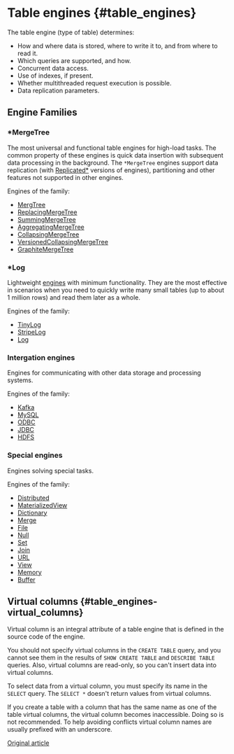 # Table engines {#table_engines}

The table engine (type of table) determines:

- How and where data is stored, where to write it to, and from where to read it.
- Which queries are supported, and how.
- Concurrent data access.
- Use of indexes, if present.
- Whether multithreaded request execution is possible.
- Data replication parameters.

## Engine Families

### *MergeTree

The most universal and functional table engines for high-load tasks. The common property of these engines is quick data insertion with subsequent data processing in the background. The `*MergeTree` engines support data replication (with [Replicated*](replication.md) versions of engines), partitioning and other features not supported in other engines.

Engines of the family:

- [MergTree](mergetree.md)
- [ReplacingMergeTree](replacingmergetree.md)
- [SummingMergeTree](summingmergetree.md)
- [AggregatingMergeTree](aggregatingmergetree.md)
- [CollapsingMergeTree](collapsingmergetree.md)
- [VersionedCollapsingMergeTree](versionedcollapsingmergetree.md)
- [GraphiteMergeTree](graphitemergetree.md)

### *Log

Lightweight [engines](log_family.md) with minimum functionality. They are the most effective in scenarios when you need to quickly write many small tables (up to about 1 million rows) and read them later as a whole.

Engines of the family:

- [TinyLog](tinylog.md)
- [StripeLog](stripelog.md)
- [Log](log.md)

### Intergation engines

Engines for communicating with other data storage and processing systems.

Engines of the family:

- [Kafka](kafka.md)
- [MySQL](mysql.md)
- [ODBC](odbc.md)
- [JDBC](jdbc.md)
- [HDFS](hdfs.md)

### Special engines

Engines solving special tasks.

Engines of the family:

- [Distributed](distributed.md)
- [MaterializedView](materializedview.md)
- [Dictionary](dictionary.md)
- [Merge](merge.md)
- [File](file.md)
- [Null](null.md)
- [Set](set.md)
- [Join](join.md)
- [URL](url.md)
- [View](view.md)
- [Memory](memory.md)
- [Buffer](buffer.md)

## Virtual columns {#table_engines-virtual_columns}

Virtual column is an integral attribute of a table engine that is defined in the source code of the engine.

You should not specify virtual columns in the `CREATE TABLE` query, and you cannot see them in the results of `SHOW CREATE TABLE` and `DESCRIBE TABLE` queries. Also, virtual columns are read-only, so you can't insert data into virtual columns.

To select data from a virtual column, you must specify its name in the `SELECT` query. The `SELECT *` doesn't return values from virtual columns.

If you create a table with a column that has the same name as one of the table virtual columns, the virtual column becomes inaccessible. Doing so is not recommended. To help avoiding conflicts virtual column names are usually prefixed with an underscore.

[Original article](https://clickhouse.yandex/docs/en/operations/table_engines/) <!--hide-->
